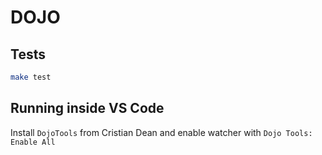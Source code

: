 # DOJO

## Tests

```sh
make test
```

## Running inside VS Code

Install `DojoTools` from Cristian Dean and enable watcher with `Dojo Tools: Enable All`
